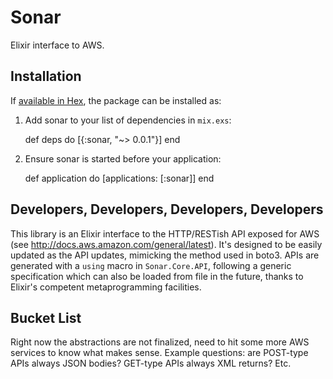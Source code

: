 # Sonar

Elixir interface to AWS.

## Installation

If [available in Hex](https://hex.pm/docs/publish), the package can be installed as:

  1. Add sonar to your list of dependencies in `mix.exs`:

        def deps do
          [{:sonar, "~> 0.0.1"}]
        end

  2. Ensure sonar is started before your application:

        def application do
          [applications: [:sonar]]
        end

## Developers, Developers, Developers, Developers

This library is an Elixir interface to the HTTP/RESTish API exposed for AWS (see http://docs.aws.amazon.com/general/latest). It's designed to be easily updated as the API updates, mimicking the method used in boto3. APIs are generated with a `using` macro in `Sonar.Core.API`, following a generic specification which can also be loaded from file in the future, thanks to Elixir's competent metaprogramming facilities.

## Bucket List

Right now the abstractions are not finalized, need to hit some more AWS services to know what makes sense. Example questions: are POST-type APIs always JSON bodies? GET-type APIs always XML returns? Etc.
